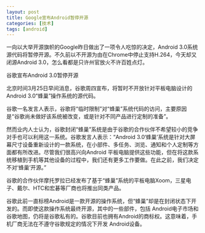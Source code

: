 ```yaml
---
layout: post
title: Google宣布Android暂停开源
categories: [技术]
tags: [android]
---
```


一向以大举开源旗帜的Google昨日做出了一项令人吃惊的决定，Android 3.0系统源代码将暂停开源。不久前以不开源为由在Chrome中停止支持H.264，今天却又闭源Android 3.0，怎么看都是只许州官放火不许百姓点灯。

谷歌宣布Android 3.0暂停开源

北京时间3月25日早间消息，谷歌周四宣布，将暂时不开放针对平板电脑设计的Android 3.0“蜂巢”操作系统的源代码。

谷歌一名发言人表示，谷歌将“临时限制”对“蜂巢”系统代码的访问，主要原因是“谷歌尚未做好该系统被改变，或是针对不同产品进行定制的准备”。

然而业内人士认为，谷歌封闭“蜂巢”系统是由于谷歌的合作伙伴不希望较小的竞争对手也可以利用这一系统。谷歌发言人表示：“Android 3.0‘蜂巢’系统是针对大屏幕尺寸设备重新设计的一款系统，在小部件、多任务、浏览、通知和个人定制等方面都有所改进。尽管我们很高兴向Android 平板电脑提供这些功能，但在将这款系统移植到手机等其他设备的过程中，我们还有更多工作要做。在此之前，我们决定不对‘蜂巢’开源。”

谷歌的合作伙伴摩托罗拉已经发布了基于“蜂巢”系统的平板电脑Xoom，三星电子、戴尔、HTC和宏碁等厂商也将推出同类产品。

谷歌此前一直标榜Android是一款开源的操作系统，但“蜂巢”却是在封闭状态下开发的。而即使这款操作系统最终开源，其中的一些部件，包括 Android电子市场和谷歌地图，仍将是谷歌私有的。谷歌目前也拥有Android的商标权。这意味着，手机厂商无法在不遵守谷歌规定的情况下开发 Android设备。